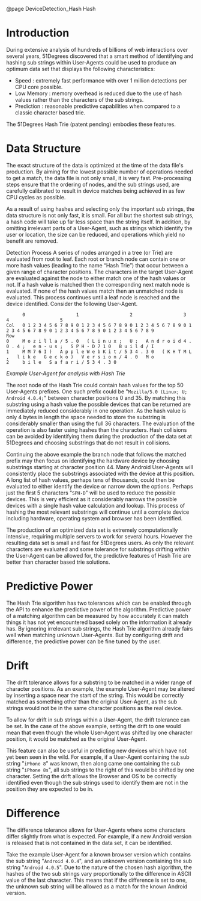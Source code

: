 @page DeviceDetection_Hash Hash

# Introduction
During extensive analysis of hundreds of billions of web interactions over several years, 51Degrees discovered that a smart method of identifying and hashing sub strings within User-Agents could be used to produce an optimum data set that displays the following characteristics:

- Speed : extremely fast performance with over 1 million detections per CPU core possible.
- Low Memory : memory overhead is reduced due to the use of hash values rather than the characters of the sub strings.
- Prediction : reasonable predictive capabilities when compared to a classic character based trie.

The 51Degrees Hash Trie (patent pending) embodies these features.

# Data Structure
The exact structure of the data is optimized at the time of the data file's production. By aiming for the lowest possible number of operations needed to get a match, the data file is not only small, it is very fast. Pre-processing steps ensure that the ordering of nodes, and the sub strings used, are carefully calibrated to result in device matches being achieved in as few CPU cycles as possible.

As a result of using hashes and selecting only the important sub strings, the data structure is not only fast, it is small. For all but the shortest sub strings, a hash code will take up far less space than the string itself. In addition, by omitting irrelevant parts of a User-Agent, such as strings which identify the user or location, the size can be reduced, and operations which yield no benefit are removed.

Detection Process
A series of nodes arranged in a tree (or Trie) are evaluated from root to leaf. Each root or branch node can contain one or more hash values (leading to the name “Hash Trie”) that occur between a given range of character positions. The characters in the target User-Agent are evaluated against the node to either match one of the hash values or not. If a hash value is matched then the corresponding next match node is evaluated. If none of the hash values match then an unmatched node is evaluated. This process continues until a leaf node is reached and the device identified. Consider the following User-Agent.


```
      0                   1                   2                   3                   4                   5
Col   0 1 2 3 4 5 6 7 8 9 0 1 2 3 4 5 6 7 8 9 0 1 2 3 4 5 6 7 8 9 0 1 2 3 4 5 6 7 8 9 0 1 2 3 4 5 6 7 8 9 0 1 2 3 4 5 6 7 8 9
Row                                                                                                                          
0     M o z i l l a / 5 . 0   ( L i n u x ;   U ;   A n d r o i d 4 . 0 . 4 ;   e n - u s ;   S P H - D 7 1 0   B u i l d / I
1     M M 7 6 I )   A p p l e W e b K i t / 5 3 4 . 3 0   ( K H T M L ,   l i k e   G e c k o )   V e r s i o n / 4 . 0   M o
2     b i l e   S a f a r i / 5 3 4 . 3 0
```

*Example User-Agent for analysis with Hash Trie*

The root node of the Hash Trie could contain hash values for the top 50 User-Agents prefixes. One such prefix could be "`Mozilla/5.0 (Linux; U; Android 4.0.4;`" between character positions 0 and 35. By matching this substring using a hash value the possible devices that can be returned are immediately reduced considerably in one operation. As the hash value is only 4 bytes in length the space needed to store the substring is considerably smaller than using the full 36 characters. The evaluation of the operation is also faster using hashes than the characters. Hash collisions can be avoided by identifying them during the production of the data set at 51Degrees and choosing substrings that do not result in collisions.

Continuing the above example the branch node that follows the matched prefix may then focus on identifying the hardware device by choosing substrings starting at character position 44. Many Android User-Agents will consistently place the substrings associated with the device at this position. A long list of hash values, perhaps tens of thousands, could then be evaluated to either identify the device or narrow down the options. Perhaps just the first 5 characters "`SPH-D`" will be used to reduce the possible devices. This is very efficient as it considerably narrows the possible devices with a single hash value calculation and lookup. This process of hashing the most relevant substrings will continue until a complete device including hardware, operating system and browser has been identified. 

The production of an optimized data set is extremely computationally intensive, requiring multiple servers to work for several hours. However the resulting data set is small and fast for 51Degrees users. As only the relevant characters are evaluated and some tolerance for substrings drifting within the User-Agent can be allowed for, the predictive features of Hash Trie are better than character based trie solutions.

# Predictive Power
The Hash Trie algorithm has two tolerances which can be enabled through the API to enhance the predictive power of the algorithm. Predictive power of a matching algorithm can be measured by how accurately it can match things it has not yet encountered based solely on the information it already has. By ignoring irrelevant sub strings, the Hash Trie algorithm already fairs well when matching unknown User-Agents. But by configuring drift and difference, the predictive power can be fine tuned by the user.

# Drift
The drift tolerance allows for a substring to be matched in a wider range of character positions. As an example, the example User-Agent may be altered by inserting a space near the start of the string. This would be correctly matched as something other than the original User-Agent, as the sub strings would not be in the same character positions as the real device.

To allow for drift in sub strings within a User-Agent, the drift tolerance can be set. In the case of the above example, setting the drift to one would mean that even though the whole User-Agent was shifted by one character position, it would be matched as the original User-Agent.

This feature can also be useful in predicting new devices which have not yet been seen in the wild. For example, if a User-Agent containing the sub string "`iPhone 8`" was known, then along came one containing the sub string "`iPhone 8s`", all sub strings to the right of this would be shifted by one character. Setting the drift allows the Browser and OS to be correctly identified even though the sub strings used to identify them are not in the position they are expected to be in.

# Difference
The difference tolerance allows for User-Agents where some characters differ slightly from what is expected. For example, if a new Android version is released that is not contained in the data set, it can be identified.

Take the example User-Agent for a known browser version which contains the sub string "`Android 4.0.4`", and an unknown version containing the sub string "`Android 4.0.5`". Due to the nature of the chosen hash algorithm, the hashes of the two sub strings vary proportionally to the difference in ASCII value of the last character. This means that if the difference is set to one, the unknown sub string will be allowed as a match for the known Android version.